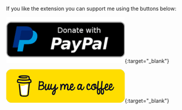 If you like the extension you can support me using the buttons below:

[![PayPal](/assets/images/paypal.png)](https://www.paypal.com/donate/?hosted_button_id=DVR7D5WLZMDNL){:target="_blank"}

[![Buy me a coffee](/assets/images/bymeacoffee.png)](https://buymeacoffee.com/underr){:target="_blank"}
